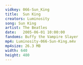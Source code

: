 ```yaml
---
vidkey: 066-Sun_King
title:  Sun King
creators: Luminosity
song: Sun King
artist: The Beatles
date:   2005-06-01 10:00:00
fandoms: Buffy the Vampire Slayer
mp4: Luminosity-066-Sun-King.m4v
mp4size: 26.3 MB
width: 640
height: 480
---
```



  